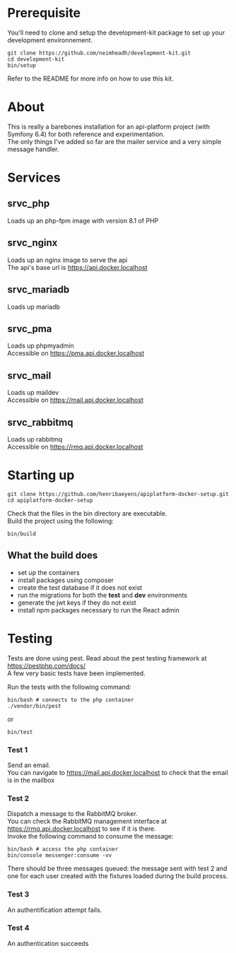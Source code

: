 # Prerequisite

You'll need to clone and setup the development-kit package to set up your development environnement.

```
git clone https://github.com/neimheadh/development-kit.git
cd development-kit
bin/setup
```
Refer to the README for more info on how to use this kit.

# About

This is really a barebones installation for an api-platform project (with Symfony 6.4) for both reference and experimentation.  
The only things I've added so far are the mailer service and a very simple message handler.   

# Services

## srvc_php
Loads up an php-fpm image with version 8.1 of PHP
## srvc_nginx
Loads up an nginx image to serve the api  
The api's base url is https://api.docker.localhost
## srvc_mariadb
Loads up mariadb
## srvc_pma
Loads up phpmyadmin  
Accessible on https://pma.api.docker.localhost
## srvc_mail
Loads up maildev  
Accessible on https://mail.api.docker.localhost
## srvc_rabbitmq
Loads up rabbitmq   
Accessible on https://rmq.api.docker.localhost

# Starting up

```
git clone https://github.com/henribaeyens/apiplatform-docker-setup.git
cd apiplatform-docker-setup
```
Check that the files in the bin directory are executable.  
Build the project using the following:

```
bin/build
```

## What the build does

- set up the containers
- install packages using composer
- create the test database if it does not exist
- run the migrations for both the **test** and **dev** environments
- generate the jwt keys if they do not exist
- install npm packages necessary to run the React admin

# Testing

Tests are done using pest. Read about the pest testing framework at https://pestphp.com/docs/  
A few very basic tests have been implemented.  

Run the tests with the following command:
```
bin/bash # connects to the php container
./vendor/bin/pest
```
or
```
bin/test
```

### Test 1
Send an email.   
You can navigate to https://mail.api.docker.localhost to check that the email is in the mailbox
### Test 2
Dispatch a message to the RabbitMQ broker.   
You can check the RabbitMQ management interface at https://rmq.api.docker.localhost to see if it is there.   
Invoke the following command to consume the message:
```
bin/bash # access the php container
bin/console messenger:consume -vv
```
There should be three messages queued: the message sent with test 2 and one for each user created with the fixtures loaded during the build process.
### Test 3
An authentification attempt fails.
### Test 4
An authentication succeeds

